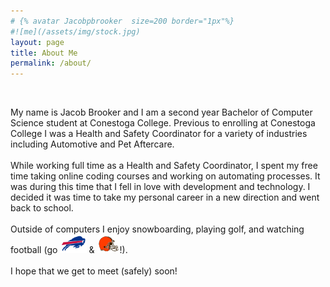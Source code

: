 ```yaml
---
# {% avatar Jacobpbrooker  size=200 border="1px"%}
#![me](/assets/img/stock.jpg)
layout: page
title: About Me
permalink: /about/
---
```

<div>
  <p style="float:left">
    <br>
    My name is Jacob Brooker and I am a second year Bachelor of    Computer Science student at Conestoga College. Previous to enrolling at Conestoga College I was a   Health and Safety Coordinator for a variety of industries including Automotive and Pet Aftercare. 
    <br><br>
    While working full time as a Health and Safety Coordinator, I spent my free time taking online  coding   courses and working on automating processes. It was during this time that I fell in love  with   development and technology. I decided it was time to take my personal career in a new   direction and   went back to school. 
    <br><br>
    Outside of computers I enjoy snowboarding, playing golf, and watching football (go <img src="/assets/img/bills.png" height="30px"> & <img src="/assets/img/browns.png" height="30px">!). 
    <br><br>
    I hope that we get to meet (safely) soon!
  </p>
</div>
<!--<style>
    /* Write your CSS solution here (do not edit the surrounding HTML) */
    .avatar {
      height: 200px;
      width: 200px;
      border: 2px solid gray;
      border-radius: 50%;
      float: right;
    }
</style>-->
<!--{% avatar Jacobpbrooker size=200 border="1px"%}-->




